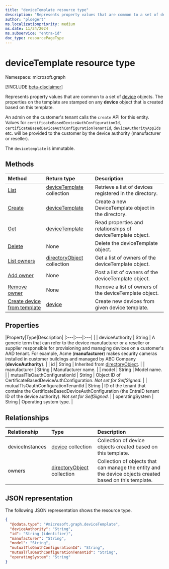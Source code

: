 ```yaml
---
title: "deviceTemplate resource type"
description: "Represents property values that are common to a set of device objects."
author: "ploegert"
ms.localizationpriority: medium
ms.date: 11/24/2024
ms.subservice: "entra-id"
doc_type: resourcePageType
---
```


# deviceTemplate resource type

Namespace: microsoft.graph

[!INCLUDE [beta-disclaimer](../../includes/beta-disclaimer.md)]

Represents property values that are common to a set of [device](../resources/device.md) objects. The properties on the template are stamped on any **device** object that is created based on this template.

An admin on the customer's tenant calls the `create` API for this entity. Values for `certificateBasedDeviceAuthConfigurationId`, `certificateBasedDeviceAuthConfigurationTenantId`, `deviceAuthorityAppIds` etc. will be provided to the customer by the device authority (manufacturer or reseller).

The `devicetemplate` is immutable.

## Methods
|Method|Return type|Description|
|:---|:---|:---|
|[List](../api/template-list-devicetemplates.md) | [deviceTemplate](devicetemplate.md) collection| Retrieve a list of devices registered in the directory. |
|[Create](../api/template-post-devicetemplates.md)|[deviceTemplate](../resources/devicetemplate.md) | Create a new DeviceTemplate object in the directory.|
|[Get](../api/devicetemplate-get.md) | [deviceTemplate](devicetemplate.md) | Read properties and relationships of deviceTemplate object.|
|[Delete](../api/device-delete-devicetemplate.md) | None |Delete the deviceTemplate object. |
|[List owners](../api/devicetemplate-list-owners.md) | [directoryObject](directoryobject.md) collection | Get a list of owners of the deviceTemplate object. |
|[Add owner](../api/devicetemplate-post-owners.md)| None |Post a list of owners of the deviceTemplate object. |
|[Remove owner](../api/devicetemplate-delete-owners.md) | None |Remove a list of owners of the deviceTemplate object. |
|[Create device from template](../api/devicetemplate-createdevicefromtemplate.md)|[device](../resources/device.md)| Create new devices from given device template.|

## Properties
|Property|Type|Description|
|:---|:---|:---|                                                                      |
| deviceAuthority                    | String            | A generic term that can refer to the device manufacturer or a reseller or supplier responsible for provisioning and managing devices on a customer's AAD tenant. For example, Acme (**manufacturer**) makes security cameras installed in customer buildings and managed by ABC Company (**deviceAuthority**). |
| id                                 | String            | Inherited from [directoryObject](../resources/directoryobject.md).                                                                                  |
| manufacturer                       | String            | Manufacturer name.                                                                                                                                     |
| model                              | String            | Model name.                                                                                                                                           |
| mutualTlsOauthConfigurationId      | String            | Object ID of CertificateBasedDeviceAuthConfiguration. _Not set for SelfSigned._                                                                       |
| mutualTlsOauthConfigurationTenantId | String           | ID of the tenant that contains the CertificateBasedDeviceAuthConfiguration (the EntraID tenant ID of the device authority). _Not set for SelfSigned._              |
| operatingSystem                    | String            | Operating system type.                                                                                                                                             |

## Relationships
|Relationship|Type|Description|
|:---|:---|:---|
|deviceInstances|[device](../resources/device.md) collection|Collection of device objects created based on this template.|
|owners|[directoryObject](../resources/directoryobject.md) collection|Collection of objects that can manage the entity and the device objects created based on this template. |

## JSON representation
The following JSON representation shows the resource type.
<!-- {
  "blockType": "resource",
  "keyProperty": "id",
  "@odata.type": "microsoft.graph.deviceTemplate",
  "baseType": "microsoft.graph.directoryObject",
  "openType": false
}
-->
``` json
{
  "@odata.type": "#microsoft.graph.deviceTemplate",
  "deviceAuthority": "String",
  "id": "String (identifier)",
  "manufacturer": "String",
  "model": "String",
  "mutualTlsOauthConfigurationId": "String",
  "mutualTlsOauthConfigurationTenantId": "String",
  "operatingSystem": "String"
}
```

